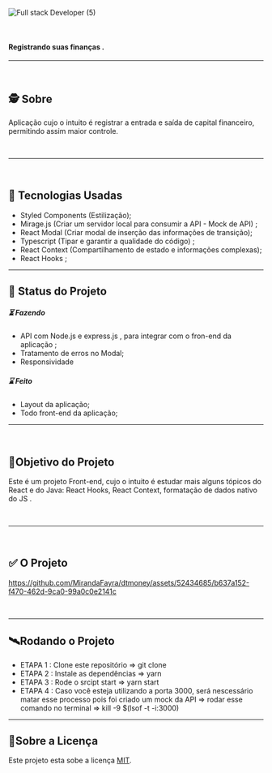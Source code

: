 
![Full stack Developer (5)](https://github.com/MirandaFayra/dtmoney/assets/52434685/a083a143-87d0-4de6-a0eb-779eb268b5fb)

<br>

<h4 align="left">
    Registrando suas finanças .
</h4>

---
<br>

##  🕵 Sobre

<p> Aplicação cujo o intuito é registrar a entrada e saída de capital financeiro, permitindo assim maior controle. </p>

<br>

---
<br>


##  📲 Tecnologias Usadas

-  Styled Components (Estilização); 
-  Mirage.js (Criar um servidor local para consumir a API - Mock de API) ;
-  React Modal (Criar modal de inserção das informações de transição);
-  Typescript (Tipar e garantir a qualidade do código) ;
-  React Context (Compartilhamento de estado e informações complexas);
-  React Hooks ;



---
##  🧭 Status do Projeto

##### ⏳ Fazendo


- API com Node.js e express.js , para integrar com o fron-end da aplicação ;
- Tratamento de erros no Modal;
- Responsividade

##### ⌛ Feito

- Layout da aplicação;
- Todo front-end da aplicação;
   

---
<br>

##  🎯Objetivo do Projeto

Este é um projeto  Front-end, cujo o intuito é estudar mais alguns tópicos do React e do Java: React Hooks, React Context, formatação de dados nativo do JS .

<br>

--------
<br>

## ✅ O Projeto 


https://github.com/MirandaFayra/dtmoney/assets/52434685/b637a152-f470-462d-9ca0-99a0c0e2141c


<br>

---

## 🛰Rodando o Projeto

- ETAPA 1 : Clone este repositório => git clone 
- ETAPA 2 : Instale as dependências => yarn 
- ETAPA 3 : Rode o srcipt start => yarn start
- ETAPA 4 : Caso você esteja utilizando a porta 3000, será nescessário matar esse processo pois foi criado um mock da API => rodar esse comando no terminal => kill -9 $(lsof -t -i:3000)


---

## 📝Sobre a Licença

Este projeto esta sobe a licença [MIT](./LICENSE).
